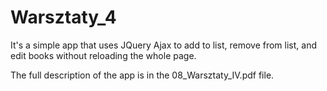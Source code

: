 # Warsztaty_4

It's a simple app that uses JQuery Ajax to add to list, remove from list, and edit books without reloading the whole page.

The full description of the app is in the 08_Warsztaty_IV.pdf file. 
